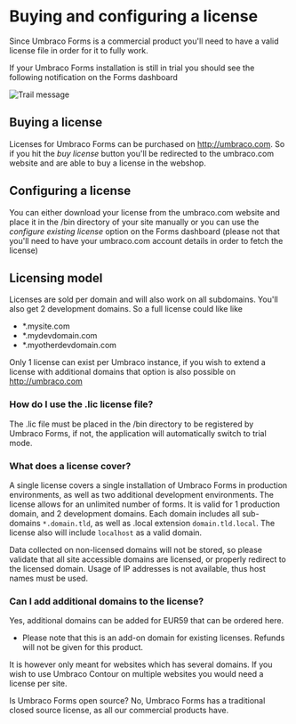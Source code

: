 # Buying and configuring a license
Since Umbraco Forms is a commercial product you'll need to have a valid license file in order for it to fully work.

If your Umbraco Forms installation is still in trial you should see the following notification on the Forms dashboard

![Trail message](TrailMessage.png)

## Buying a license
Licenses for Umbraco Forms can be purchased on http://umbraco.com. So if you hit the *buy license* button you'll be redirected to the umbraco.com website and are able to buy a license in the webshop. 

## Configuring a license
You can either download your license from the umbraco.com website and place it in the /bin directory of your site manually or you can use the *configure existing license* option on the Forms dashboard (please not that you'll need to have your umbraco.com account details in order to fetch the license)

## Licensing model
Licenses are sold per domain and will also work on all subdomains. You'll also get 2 development domains.
So a full license could like like

- *.mysite.com
- *.mydevdomain.com
- *.myotherdevdomain.com

Only 1 license can exist per Umbraco instance, if you wish to extend a license with additional domains that option is also possible on http://umbraco.com 

### How do I use the .lic license file?
The .lic file must be placed in the /bin directory to be registered by Umbraco Forms, if not, the application will automatically switch to trial mode.


### What does a license cover?
A single license covers a single installation of Umbraco Forms in production environments, as well as two additional development environments.  The license allows for an unlimited number of forms.  It is valid for 1 production domain, and 2 development domains.  Each domain includes all sub-domains `*.domain.tld`, as well as .local extension `domain.tld.local`.  The license also will include `localhost` as a valid domain.

Data collected on non-licensed domains will not be stored, so please validate that all site accessible domains are licensed, or properly redirect to the licensed domain.
Usage of IP addresses is not available, thus host names must be used.


### Can I add additional domains to the license?
Yes, additional domains can be added for EUR59 that can be ordered here.  
  * Please note that this is an add-on domain for existing licenses. Refunds will not be given for this product.

It is however only meant for websites which has several domains. If you wish to use Umbraco Contour on multiple websites you would need a license per site.


Is Umbraco Forms open source?
No, Umbraco Forms has a traditional closed source license, as all our commercial products have.
